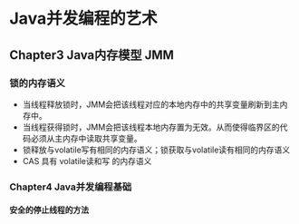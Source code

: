 # Java并发编程的艺术



## Chapter3 Java内存模型 JMM

### 锁的内存语义

* 当线程释放锁时，JMM会把该线程对应的本地内存中的共享变量刷新到主内存中。
* 当线程获得锁时，JMM会把该线程本地内存置为无效。从而使得临界区的代码必须从主内存中读取共享变量。
* 锁释放与volatile写有相同的内存语义；锁获取与volatile读有相同的内存语义
* CAS 具有 volatile读和写 的内存语义

### Chapter4 Java并发编程基础

#### 安全的停止线程的方法

